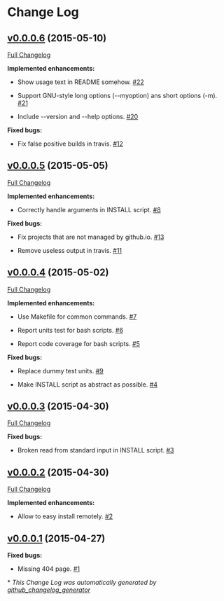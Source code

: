 # Change Log

## [v0.0.0.6](https://github.com/ctubio/ctubio.github.io/tree/v0.0.0.6) (2015-05-10)

[Full Changelog](https://github.com/ctubio/ctubio.github.io/compare/v0.0.0.5...v0.0.0.6)

**Implemented enhancements:**

- Show usage text in README somehow. [\#22](https://github.com/ctubio/ctubio.github.io/issues/22)

- Support GNU-style long options \(--myoption\) ans short options \(-m\). [\#21](https://github.com/ctubio/ctubio.github.io/issues/21)

- Include --version and --help options. [\#20](https://github.com/ctubio/ctubio.github.io/issues/20)

**Fixed bugs:**

- Fix false positive builds in travis. [\#12](https://github.com/ctubio/ctubio.github.io/issues/12)

## [v0.0.0.5](https://github.com/ctubio/ctubio.github.io/tree/v0.0.0.5) (2015-05-05)

[Full Changelog](https://github.com/ctubio/ctubio.github.io/compare/v0.0.0.4...v0.0.0.5)

**Implemented enhancements:**

- Correctly handle arguments in INSTALL script. [\#8](https://github.com/ctubio/ctubio.github.io/issues/8)

**Fixed bugs:**

- Fix projects that are not managed by github.io. [\#13](https://github.com/ctubio/ctubio.github.io/issues/13)

- Remove useless output in travis. [\#11](https://github.com/ctubio/ctubio.github.io/issues/11)

## [v0.0.0.4](https://github.com/ctubio/ctubio.github.io/tree/v0.0.0.4) (2015-05-02)

[Full Changelog](https://github.com/ctubio/ctubio.github.io/compare/v0.0.0.3...v0.0.0.4)

**Implemented enhancements:**

- Use Makefile for common commands. [\#7](https://github.com/ctubio/ctubio.github.io/issues/7)

- Report units test for bash scripts. [\#6](https://github.com/ctubio/ctubio.github.io/issues/6)

- Report code coverage for bash scripts. [\#5](https://github.com/ctubio/ctubio.github.io/issues/5)

**Fixed bugs:**

- Replace dummy test units. [\#9](https://github.com/ctubio/ctubio.github.io/issues/9)

- Make INSTALL script as abstract as possible. [\#4](https://github.com/ctubio/ctubio.github.io/issues/4)

## [v0.0.0.3](https://github.com/ctubio/ctubio.github.io/tree/v0.0.0.3) (2015-04-30)

[Full Changelog](https://github.com/ctubio/ctubio.github.io/compare/v0.0.0.2...v0.0.0.3)

**Fixed bugs:**

- Broken read from standard input in INSTALL script. [\#3](https://github.com/ctubio/ctubio.github.io/issues/3)

## [v0.0.0.2](https://github.com/ctubio/ctubio.github.io/tree/v0.0.0.2) (2015-04-30)

[Full Changelog](https://github.com/ctubio/ctubio.github.io/compare/v0.0.0.1...v0.0.0.2)

**Implemented enhancements:**

- Allow to easy install remotely. [\#2](https://github.com/ctubio/ctubio.github.io/issues/2)

## [v0.0.0.1](https://github.com/ctubio/ctubio.github.io/tree/v0.0.0.1) (2015-04-27)

**Fixed bugs:**

- Missing 404 page. [\#1](https://github.com/ctubio/ctubio.github.io/issues/1)



\* *This Change Log was automatically generated by [github_changelog_generator](https://github.com/skywinder/Github-Changelog-Generator)*